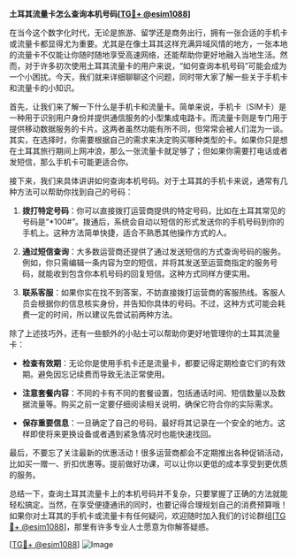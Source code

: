 **土耳其流量卡怎么查询本机号码[[TG💪+ @esim1088](https://t.me/s/esim1088)]**

在当今这个数字化时代，无论是旅游、留学还是商务出行，拥有一张合适的手机卡或流量卡都显得尤为重要。尤其是在像土耳其这样充满异域风情的地方，一张本地的流量卡不仅能让你随时随地享受高速网络，还能帮助你更好地融入当地生活。然而，对于许多初次使用土耳其流量卡的用户来说，“如何查询本机号码”可能会成为一个小困扰。今天，我们就来详细聊聊这个问题，同时带大家了解一些关于手机卡和流量卡的小知识。

首先，让我们来了解一下什么是手机卡和流量卡。简单来说，手机卡（SIM卡）是一种用于识别用户身份并提供通信服务的小型集成电路卡。而流量卡则是专门用于提供移动数据服务的卡片。这两者虽然功能有所不同，但常常会被人们混为一谈。其实，在选择时，你需要根据自己的需求来决定购买哪种类型的卡。如果你只是想在土耳其旅行期间上网冲浪，那么一张流量卡就足够了；但如果你需要打电话或者发短信，那么手机卡可能更适合你。

接下来，我们来具体讲讲如何查询本机号码。对于土耳其的手机卡来说，通常有几种方法可以帮助你找到自己的号码：

1. **拨打特定号码**：你可以直接拨打运营商提供的特定号码，比如在土耳其常见的号码是“*100#”。拨通后，系统会自动以短信的形式发送你的手机号码到你的手机上。这种方法简单快捷，适合不熟悉其他操作方式的人。

2. **通过短信查询**：大多数运营商还提供了通过发送短信的方式查询号码的服务。例如，你只需编辑一条内容为空的短信，并将其发送至运营商指定的服务号码，就能收到包含你本机号码的回复短信。这种方式同样方便实用。

3. **联系客服**：如果你实在找不到答案，不妨直接拨打运营商的客服热线。客服人员会根据你的信息核实身份，并告知你具体的号码。不过，这种方式可能会耗费一定的时间，所以建议先尝试前两种方法。

除了上述技巧外，还有一些额外的小贴士可以帮助你更好地管理你的土耳其流量卡：

- **检查有效期**：无论你是使用手机卡还是流量卡，都要记得定期检查它们的有效期。避免因忘记续费而导致无法正常使用。
  
- **注意套餐内容**：不同的卡有不同的套餐设置，包括通话时间、短信数量以及数据流量等。购买之前一定要仔细阅读相关说明，确保它符合你的实际需求。

- **保存重要信息**：一旦确定了自己的号码，最好将其记录在一个安全的地方。这样即使将来更换设备或者遇到紧急情况时也能快速找回。

最后，不要忘了关注最新的优惠活动！很多运营商都会不定期推出各种促销活动，比如买一赠一、折扣优惠等。提前做好功课，可以让你以更低的成本享受到更优质的服务。

总结一下，查询土耳其流量卡上的本机号码并不复杂，只要掌握了正确的方法就能轻松搞定。当然，在享受便捷通讯的同时，也要记得合理规划自己的消费预算哦！如果你对土耳其的手机卡或流量卡有任何疑问，欢迎随时加入我们的讨论群组[[TG💪+ @esim1088](https://t.me/s/esim1088)]，那里有许多专业人士愿意为你解答疑惑。

[[TG💪+ @esim1088](https://t.me/s/esim1088)] ![Image](https://i.postimg.cc/4NQfJmqS/Snipaste-2025-05-13-00-14-12.png)